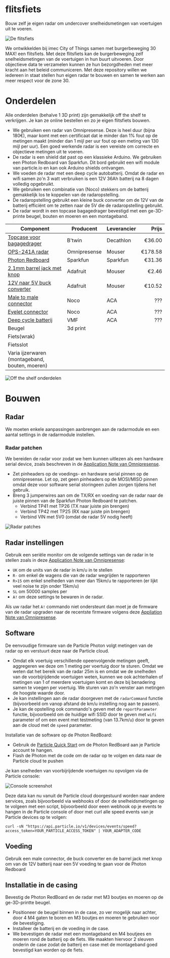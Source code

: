 # flitsfiets

Bouw zelf je eigen radar om undercover snelheidsmetingen van voertuigen uit te voeren.

![De flitsfiets](images/flitsfiets.jpg)

We ontwikkelden bij imec City of Things samen met burgerbeweging 30 MAX! een flitsfiets. Met deze flitsfiets kan de burgerbeweging zelf snelheidsmetingen van de voertuigen in hun buurt uitvoeren. Door objectieve data te verzamelen kunnen ze hun bezorgdheden met meer kracht aan het beleid communiceren. Met deze repository willen we iedereen in staat stellen hun eigen radar te bouwen en samen te werken aan meer respect voor de zone 30.

# Onderdelen

Alle onderdelen (behalve 1 3D print) zijn gemakkelijk off the shelf te verkrijgen. Je kan ze online bestellen en zo je eigen flitsfiets 
bouwen. 

* We gebruiken een radar van Omnipresense. Deze is heel duur (bijna 180€), maar komt met een certificaat dat ie minder dan 1% fout op de metingen maakt (minder dan 1 mijl per uur fout op een meting van 130 mijl per uur). Een goed werkende radar is een vereiste om correcte en objectieve metingen uit te voeren.
* De radar is een shield dat past op een klassieke Arduino. We gebruiken een Photon Redboard van Sparkfun. Dit bord gebruikt een wifi module van particle.io en kan ook Arduino shields ontvangen.
* We voeden de radar met een deep cycle autobatterij. Omdat de radar en wifi samen zo'n 3 watt verbruiken is een 12V 36Ah batterij na 8 dagen volledig opgebruikt.
* We gebruiken een combinatie van (Noco) stekkers om de batterij gemakkelijk los te koppelen van de radaropstelling.
* De radaropstelling gebruikt een kleine buck converter om de 12V van de batterij efficiënt om te zetten naar de 5V die de radaropstelling gebruikt.
* De radar wordt in een topcase bagagedrager bevestigd met een ge-3D-printe beugel, bouten en moeren en een montageband.

| Component | Producent | Leverancier | Prijs |
| ------------- | ------------- | --- | -----: |
| [Topcase voor bagagedrager](https://www.decathlon.be/nl/p/topcase-voor-bagagedrager-fiets-onesecondclip/_/R-p-160375?mc=8396337&c=ZWART) | B'twin | Decathlon | €36.00 |
| [OPS-241A radar](https://www.mouser.be/ProductDetail/203-OPS241ACWRP) | Omnipresense | Mouser |   €178.58 |
| [Photon Redboard](https://www.sparkfun.com/products/13321) | Sparkfun | Sparkfun | €31.36 |
| [2.1mm barrel jack met knop](https://www.mouser.be/ProductDetail/485-1125) | Adafruit | Mouser | €2.46 |
| [12V naar 5V buck converter](https://www.mouser.be/ProductDetail/485-1385) | Adafruit | Mouser | €10.52 |
| [Male to male connector](http://www.accucentrale.com/docs/webshop.asp?act=item&itemcode=GC013) | Noco | ACA | ??? |
| [Eyelet connector](http://www.accucentrale.com/docs/webshop.asp?act=item&itemcode=GC002) | Noco | ACA | ??? |
| [Deep cycle batterij](http://www.accucentrale.com/docs/webshop.asp?act=item&itemcode=DC36-12) | VMF | ACA | ??? |
| Beugel | 3d print | |
| Fiets(wrak) | | |
| Fietsslot | | |
| Varia ijzerwaren (montageband, bouten, moeren) | | |

![Off the shelf onderdelen](images/componenten.jpg)

# Bouwen

## Radar

We moeten enkele aanpassingen aanbrengen aan de radarmodule en een aantal settings in de radarmodule instellen.

### Radar patchen

We bereiden de radar voor zodat we hem kunnen uitlezen als een hardware serial device, zoals beschreven in de [Application Note van Omnipresense](https://omnipresense.com/wp-content/uploads/2018/11/AN-014-B_UART-and-Arduino-Support.pdf).

* Zet pinheaders op de voedings- en hardware serial pinnen op de omnipresense. Let op, zet geen pinheaders op de MOSI/MISO pinnen omdat deze voor software serial storingeen zullen zorgen tijdens het gebruik.
* Breng 3 jumperwires aan om de TX/RX en voeding van de radar naar de juiste pinnen van de Sparkfun Photon Redboard te patchen.
  * Verbind TP41 met TP26 (TX naar juiste pin brengen)
  * Verbind TP42 met TP25 (RX naar juiste pin brengen)
  * Verbind VIN met 5V0 (omdat de radar 5V nodig heeft)

![Radar patches](images/radarpatches.jpg)

## Radar instellingen

Gebruik een seriële monitor om de volgende settings van de radar in te stellen zoals in deze [Application Note van Omnipresense](https://omnipresense.com/wp-content/uploads/2018/12/AN-010-H_API_Interface.pdf):
* `UK` om de units van de radar in km/u in te stellen
* `R-` om enkel de wagens die van de radar wegrijden te rapporteren
* `R>15` om enkel snelheden van meer dan 15km/u te rapporteren (er lijkt veel noise te zijn onder 15km/u)
* `SL` om 50000 samples per 
* `A!` om deze settings te bewaren in de radar.

Als uw radar het `A!` commando niet ondersteunt dan moet je de firmware van de radar upgraden naar de recentste firmware volgens deze [Appliation Note van Omnipresense](https://omnipresense.com/wp-content/uploads/2018/11/AN-013-B_OPS241-Code-Update.pdf).

## Software

De eenvoudige firmware van de Particle Photon volgt metingen van de radar op en verstuurt deze naar de Particle cloud.
* Omdat elk voertuig verschillende opeenvolgende metingen geeft, aggregeren we deze om 1 meting per voertuig door te sturen. Omdat we weten dat het bereik van de radar 25m is en omdat we de snelheden van de voorbijrijdende voertuigen weten, kunnen we ook achterhalen of metingen van 1 of meerdere voertuigen komt en deze bij benadering samen te voegen per voertuig. We sturen van zo'n venster aan metingen de hoogste waarde door.
* Je kan instellingen aan de radar doorgeven met de `radarCommand` functie (bijvoorbeeld om vanop afstand de km/u instelling nog aan te passen).
* Je kan de opstelling ook commando's geven met de `reportParameter` functie, bijvoorbeeld om de huidige wifi SSID door te geven met `wifi` parameter of om een event met testmeting (van 13.7km/u) door te geven aan de cloud met de `speed` parameter.

Installatie van de software op de Photon RedBoard:
* Gebruik de [Particle Quick Start](https://docs.particle.io/quickstart/photon/) om de Photon RedBoard aan je Particle account te hangen.
* Flash de Photon met de code om de radar op te volgen en data naar de Particle cloud te pushen

Je kan snelheden van voorbijrijdende voertuigen nu opvolgen via de Particle console:

![Console screenshot](images/console.jpg)

Deze data kan nu vanuit de Particle cloud doorgestuurd worden naar andere services, zoals bijvoorbeeld via webhooks of door de snelheidsmetingen op te volgeen met een script, bijvoorbeeld door eeen webhook op je events te hangen in de Particle console of door met curl alle speed events van je Particle devices op te volgen:

``
curl -sN "https://api.particle.io/v1/devices/events/speed?access_token=YOUR_PARTICLE_ACCESS_TOKEN" | YOUR_ADAPTER_CODE
``

## Voeding

Gebruik een male connector, de buck converter en de barrel jack met knop om van de 12V batterij naar een 5V voeding te gaan voor de Photon Redboard

## Installatie in de casing

Bevestig de Photon RedBoard en de radar met M3 boutjes en moeren op de ge-3D-printte beugel.

* Positioneer de beugel binnen in de case, zo ver mogelijk naar achter, door 4 M4 gaten te boren en M3 boutjes en moeren te gebruiken voor de bevestiging.
* Installeer de batterij en de voeding in de case.
* We bevestigen de radar met een montageband en M4 boutjees en moeren rond de batterij op de fiets. We maakten hiervoor 2 sleuven onderin de case zodat de batterij en case met de montageband goed bevestigd kan worden op de fiets.
